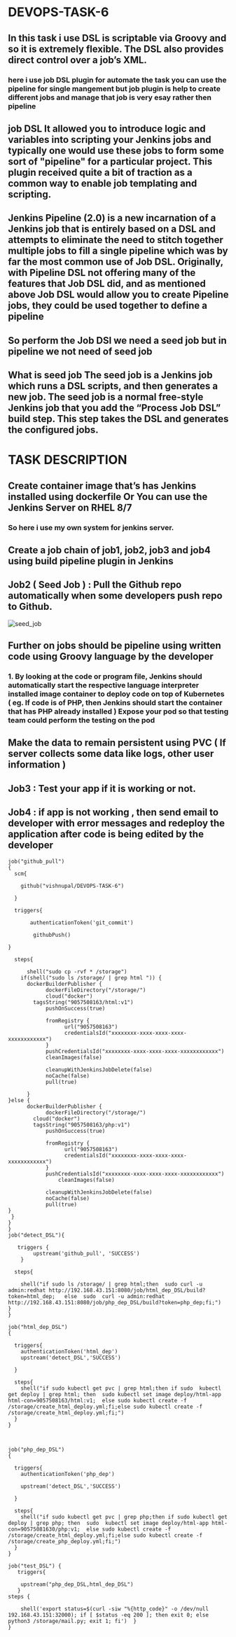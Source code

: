 # DEVOPS-TASK-6
 
## In this task i use  DSL is scriptable via Groovy and so it is extremely flexible. The DSL also provides direct control over a job’s XML.
### here i use job DSL plugin for automate the task you can use the pipeline for single mangement but job plugin is help to create different jobs and manage that job is very esay rather then pipeline 
## job DSL It allowed you to introduce logic and variables into scripting your Jenkins jobs and typically one would use these jobs to form some sort of "pipeline" for a particular project. This plugin received quite a bit of traction as a common way to enable job templating and scripting.
## Jenkins Pipeline (2.0) is a new incarnation of a Jenkins job that is entirely based on a DSL and attempts to eliminate the need to stitch together multiple jobs to fill a single pipeline which was by far the most common use of Job DSL. Originally, with Pipeline DSL not offering many of the features that Job DSL did, and as mentioned above Job DSL would allow you to create Pipeline jobs, they could be used together to define a pipeline
## So perform the Job DSl we need a seed job but in pipeline we not need of seed job 
## What is seed job The seed job is a Jenkins job which runs a DSL scripts, and then generates a new job. The seed job is a normal free-style Jenkins job that you add the “Process Job DSL” build step. This step takes the DSL and generates the configured jobs.

# TASK DESCRIPTION
## Create container image that’s has Jenkins installed  using dockerfile  Or You can use the Jenkins Server on RHEL 8/7
### So here i use my own system for jenkins server.

## Create a job chain of job1, job2, job3 and  job4 using build pipeline plugin in Jenkins 
## Job2 ( Seed Job ) : Pull  the Github repo automatically when some developers push repo to Github.
![seed_job](images/seed_job2.jpg)
## Further on jobs should be pipeline using written code  using Groovy language by the developer

  ###  1. By looking at the code or program file, Jenkins should automatically start the respective language interpreter installed image container to deploy code on top of Kubernetes ( eg. If code is of  PHP, then Jenkins should start the container that has PHP already installed ) Expose your pod so that testing team could perform the testing on the pod
  ## Make the data to remain persistent using PVC ( If server collects some data like logs, other user information )
## Job3 : Test your app if it  is working or not.
## Job4 : if app is not working , then send email to developer with error messages and redeploy the application after code is being edited by the developer
```
job("github_pull")
{
  scm{
    
    github("vishnupal/DEVOPS-TASK-6")
    
  }
  
  triggers{
        
       authenticationToken('git_commit')
    
        githubPush()
  
}
  
  steps{
    
      shell("sudo cp -rvf * /storage")   
    if(shell("sudo ls /storage/ | grep html ")) {
      dockerBuilderPublisher {
            dockerFileDirectory("/storage/")            
            cloud("docker")
        tagsString("9057508163/html:v1")
            pushOnSuccess(true)
      
            fromRegistry {
                  url("9057508163")
                  credentialsId("xxxxxxxx-xxxx-xxxx-xxxx-xxxxxxxxxxxx")
            }
            pushCredentialsId("xxxxxxxx-xxxx-xxxx-xxxx-xxxxxxxxxxxx")
            cleanImages(false)

            cleanupWithJenkinsJobDelete(false)
            noCache(false)
            pull(true)
           
      }
}else {
      dockerBuilderPublisher {
            dockerFileDirectory("/storage/")            
        cloud("docker")
        tagsString("9057508163/php:v1")
            pushOnSuccess(true)
      
            fromRegistry {
                  url("9057508163")
                  credentialsId("xxxxxxxx-xxxx-xxxx-xxxx-xxxxxxxxxxxx")
            }
            pushCredentialsId("xxxxxxxx-xxxx-xxxx-xxxx-xxxxxxxxxxxx")
                cleanImages(false)

            cleanupWithJenkinsJobDelete(false)
            noCache(false)
            pull(true)
}
 }
}
}
job("detect_DSL"){
  
   triggers {
        upstream('github_pull', 'SUCCESS')
    }
  
  steps{
    
    shell("if sudo ls /storage/ | grep html;then  sudo curl -u admin:redhat http://192.168.43.151:8080/job/html_dep_DSL/build?token=html_dep;   else  sudo  curl -u admin:redhat http://192.168.43.151:8080/job/php_dep_DSL/build?token=php_dep;fi;")
}
}

job("html_dep_DSL")
{
  
  triggers{
    authenticationToken('html_dep')
    upstream('detect_DSL','SUCCESS')
    
  }
  
  steps{
    shell("if sudo kubectl get pvc | grep html;then if sudo  kubectl get deploy | grep html; then  sudo kubectl set image deploy/html-app html-con=9057508163/html:v1;  else sudo kubectl create -f /storage/create_html_deploy.yml;fi;else sudo kubectl create -f /storage/create_html_deploy.yml;fi;")
  }
}



job("php_dep_DSL")
{
  
  triggers{
    authenticationToken('php_dep')
   
    upstream('detect_DSL','SUCCESS')
    
  }
  
  steps{
    shell("if sudo kubectl get pvc | grep php;then if sudo kubectl get deploy | grep php; then  sudo  kubectl set image deploy/html-app html-con=90575081630/php:v1;  else sudo kubectl create -f /storage/create_html_deploy.yml;fi;else sudo kubectl create -f /storage/create_php_deploy.yml;fi;")
  }
}

job("test_DSL") {
   triggers{
    
    upstream("php_dep_DSL,html_dep_DSL")
   }
steps {
    
    shell('export status=$(curl -siw "%{http_code}" -o /dev/null 192.168.43.151:32000); if [ $status -eq 200 ]; then exit 0; else python3 /storage/mail.py; exit 1; fi')  }
}
```
